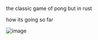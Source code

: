 the classic game of pong but in rust






how its going so far

![image](https://github.com/grandmasponge/pong/assets/73469941/ae2cca14-c0b8-47d1-9321-b67942d03c09)







